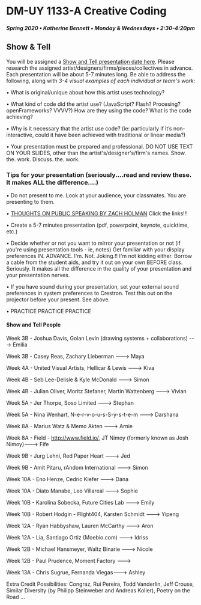 # DM-UY 1133-A Creative Coding
##### Spring 2020 • Katherine Bennett • Monday & Wednesdays • 2:30-4:20pm 

## Show & Tell

You will be assigned a [Show and Tell presentation date here](ShowAndTell.md). Please research the assigned artist/designers/firms/pieces/collectives in advance. Each presentation will be about 5-7 minutes long. Be able to address the following, along with *3-4 visual examples of each individual or team's work*: 

• What is original/unique about how this artist uses technology? 

• What kind of code did the artist use?  (JavaScript? Flash? Procesing? openFrameworks? VVVV?) How are they using the code? What is the code achieving?

• Why is it necessary that the artist use code?  (ie: particularly if it’s non-interactive, could it have been achieved with traditional or linear media?)

• Your presentation must be prepared and professional. DO NOT USE TEXT ON YOUR SLIDES, other than the artist's/designer's/firm's names. Show. the. work. Discuss. the. work.


### Tips for your presentation (seriously....read and review these. It makes ALL the difference....)

• Do not present to me. Look at your audience, your classmates. You are presenting to them.

• [THOUGHTS ON PUBLIC SPEAKING BY ZACH HOLMAN](http://speaking.io/) Click the links!!!

• Create a 5-7 minutes presentation (pdf, powerpoint, keynote, quicktime, etc.)

• Decide whether or not you want to mirror your presentation or not (if you're using presentation tools - ie, notes)
Get familiar with your display preferences IN. ADVANCE. I'm. Not. Joking.!! I'm not kidding either. Borrow a cable from the student aids, and try it out on your own BEFORE class. Seriously. It makes all the difference in the quality of your presentation and your presentation nerves.

• If you have sound during your presentation, set your external sound preferences in system preferences to Crestron. Test this out on the projector before your present. See above.

• PRACTICE PRACTICE PRACTICE


#### Show and Tell People

Week 3B - Joshua Davis, Golan Levin (drawing systems + collaborations) ---> Emilia

Week 3B -  Casey Reas, Zachary Lieberman ---> Maya

Week 4A - United Visual Artists, Hellicar & Lewis ---> Kiva 

Week 4B - Seb Lee-Delisle & Kyle McDonald ---> Simon

Week 4B - Julian Oliver, Moritz Stefaner, Martin Wattenberg ---> Vivian

Week 5A -  Jer Thorpe, Soso Limited ---> Stephan

Week 5A - Nina Wenhart, N-e-r-v-o-u-s-S-y-s-t-e-m ---> Darshana

Week 8A - Marius Watz & Memo Akten ---> Arnie

Week 8A - Field - http://www.field.io/, JT Nimoy (formerly known as Josh Nimoy)---> Fife

Week 9B - Jurg Lehni, Red Paper Heart   ---> Jed

Week 9B - Amit Pitaru, rAndom International  ---> Simon

Week 10A - Eno Henze, Cedric Kiefer ---> Dana

Week 10A - Diato Manabe, Leo Villareal ---> Sophie

Week 10B - Karolina Sobecka, Future Cities Lab ---> Emily

Week 10B - Robert Hodgin - Flight404, Karsten Schmidt ---> Yipeng

Week 12A - Ryan Habbyshaw, Lauren McCarthy  ---> Aron

Week 12A - Lia, Santiago Ortiz (Moebio.com) ---> Idriss

Week 12B - Michael Hansmeyer, Waltz Binarie ---> Nicole

Week 12B - Paul Prudence, Moment Factory ---> 

Week 13A - Chris Sugrue, Fernanda Viegas---> Ashley


Extra Credit Possibilities:  Congraz, Rui Pereira, Todd Vanderlin, Jeff Crouse, Similar Diversity (by Philipp Steinweber and Andreas Koller), Poetry on the Road ...